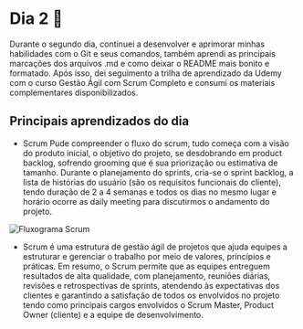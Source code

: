 # Dia 2 📌

Durante o segundo dia, continuei a desenvolver e aprimorar minhas habilidades com o Git e seus comandos, também aprendi as principais marcações dos arquivos .md e como deixar o README mais bonito e formatado. Após isso, dei seguimento a trilha de aprendizado da Udemy com o curso Gestão Ágil com Scrum Completo e consumi os materiais complementares disponibilizados.

## Principais aprendizados do dia

- Scrum
  Pude compreender o fluxo do scrum, tudo começa com a visão do produto inicial, o objetivo do projeto, se desdobrando em product backlog, sofrendo grooming que é sua priorização ou estimativa de tamanho. Durante o planejamento do sprints, cria-se o sprint backlog, a lista de histórias do usuário (são os requisitos funcionais do cliente), tendo duração de 2 a 4 semanas e todos os dias no mesmo lugar e horário ocorre as daily meeting para discutirmos o andamento do projeto.

![Fluxograma Scrum](https://i2.wp.com/mindmaster.com.br/wp-content/uploads/2014/06/Scrum-Process1.png?fit=640%2C329)

- Scrum é uma estrutura de gestão ágil de projetos que ajuda equipes a estruturar e gerenciar o trabalho por meio de valores, princípios e práticas. Em resumo, o Scrum permite que as equipes entreguem resultados de alta qualidade, com planejamento, reuniões diárias, revisões e retrospectivas de sprints, atendendo às expectativas dos clientes e garantindo a satisfação de todos os envolvidos no projeto tendo como principais cargos envolvidos o Scrum Master, Product Owner (cliente) e a equipe de desenvolvimento.
